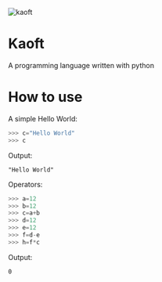 ![kaoft](https://user-images.githubusercontent.com/91409956/144755842-463c35fb-68ae-4161-b9b7-fc84c9f8ee72.png)
# Kaoft
A programming language written with python

# How to use

A simple Hello World:
```python
>>> c="Hello World"
>>> c
```

Output:
```
"Hello World"
```

Operators:
```python
>>> a=12
>>> b=12
>>> c=a+b
>>> d=12
>>> e=12
>>> f=d-e
>>> h=f*c
```

Output:
```
0
```
